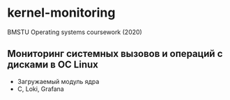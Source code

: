 # kernel-monitoring
BMSTU Operating systems coursework (2020)

## Мониторинг системных вызовов и операций с дисками в ОС Linux
* Загружаемый модуль ядра
* C, Loki, Grafana
